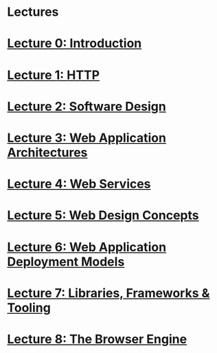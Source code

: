 # Lectures

# [Lecture 0: Introduction](https://docs.google.com/presentation/d/1SXT5yLKZWFg7-QZsCTL0bwps89UwiAYm0Z_SUXKGyYg/edit?usp=sharing)

# [Lecture 1: HTTP](https://docs.google.com/presentation/d/1J8eRnYVPCfCrHScvuIzm7thn4fWfp87T7c42yZ0N1Hc/edit?usp=sharing)

# [Lecture 2: Software Design](https://docs.google.com/presentation/d/1TqdRlc_2LGHM2MjX4hpjiFEerJq7aitiG9ST66gjCwM/edit?usp=sharing)

# [Lecture 3: Web Application Architectures](https://docs.google.com/presentation/d/14ST-Z5QE15uw-oprOXNgESR0XCFInILsgmAz7xxa5sI/edit?usp=sharing)

# [Lecture 4: Web Services](https://docs.google.com/presentation/d/13ttnRedkPOeiV4QjKmYAhiaud5igq3GvvRtekvaW6VE/edit?usp=sharing)

# [Lecture 5: Web Design Concepts](https://docs.google.com/presentation/d/1H1XpDQEPFkfCuO8qrIB76vCarDoi1hslKu_RqZYQKC8/edit?usp=sharing)

# [Lecture 6: Web Application Deployment Models]()

# [Lecture 7: Libraries, Frameworks & Tooling]()

# [Lecture 8: The Browser Engine]()